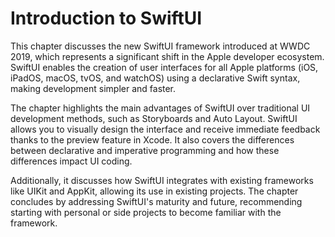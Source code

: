 # Introduction to SwiftUI

This chapter discusses the new SwiftUI framework introduced at WWDC 2019, which represents a significant shift in the Apple developer ecosystem. SwiftUI enables the creation of user interfaces for all Apple platforms (iOS, iPadOS, macOS, tvOS, and watchOS) using a declarative Swift syntax, making development simpler and faster.

The chapter highlights the main advantages of SwiftUI over traditional UI development methods, such as Storyboards and Auto Layout. SwiftUI allows you to visually design the interface and receive immediate feedback thanks to the preview feature in Xcode. It also covers the differences between declarative and imperative programming and how these differences impact UI coding.

Additionally, it discusses how SwiftUI integrates with existing frameworks like UIKit and AppKit, allowing its use in existing projects. The chapter concludes by addressing SwiftUI's maturity and future, recommending starting with personal or side projects to become familiar with the framework.
